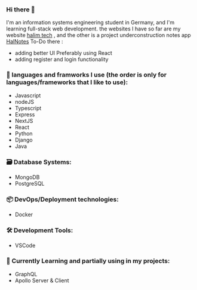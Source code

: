 ### Hi there 👋

<!--
**halimtech/halimtech** is a ✨ _special_ ✨ repository because its `README.md` (this file) appears on your GitHub profile.

Here are some ideas to get you started:

- 🔭 I’m currently working on ...
- 🌱 I’m currently learning ...
- 👯 I’m looking to collaborate on ...
- 🤔 I’m looking for help with ...
- 💬 Ask me about ...
- 📫 How to reach me: ...
- 😄 Pronouns: ...
- ⚡ Fun fact: ...
-->

I'm an information systems engineering student in Germany, and I'm learning full-stack web development. the websites I have so far are my website [halim tech](http://www.halim.tech) , and the other is a project underconstruction notes app [HalNotes](https://sleepy-peak-89229.herokuapp.com/) To-Do there : 
  * adding better UI Preferably using React
  * adding register and login functionality
  
### 📔 languages and framworks I use (the order is only for languages/frameworks that I like to use):
* Javascript
* nodeJS
* Typescript
* Express
* NextJS
* React
* Python
* Django
* Java

### 🗃 Database Systems:
* MongoDB
* PostgreSQL

### 📦 DevOps/Deployment technologies:
* Docker

### 🛠 Development Tools:
* VSCode

### 🌱 Currently Learning and partially using in my projects:
* GraphQL
* Apollo Server & Client
